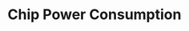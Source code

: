 ---
title: Chip Power Consumption
name: chip_power_consumption
category: chip
explanation: "This `chip` shows you the electric consumption from a sensor. Configurable to show power (kWh) or price (currency)."
image_path: "/assets/images/chip_power_consumption.png"
internal: false
generator_install: true
generator_example: true
generator_button: true
variables:
  - name: ulm_chip_electric_consumption
    type: variable
    example: sensor.my_electric_power_consumption
    required: true 
    explanation: "This is your consumed energy. This is the sensor, that shows how many *kWh*s are consumed."
  - name: ulm_chip_electric_price
    type: variable
    example: sensor.my_electric_power_price
    required: true 
    explanation: |-
      This is the price for your consumed energy, if you have such a sensor. This should be a sensor that shows a price in your defined currency. If this variable is not set, the chip shows only the *kWh*s! If this variable is set the chip shows the price for the consumed energy!
yaml: |-
  - type: 'custom:button-card'
    template: chip_power_consumption
    variables:
      ulm_chip_electric_consumption: sensor.my_electric_power_consumption
      ulm_chip_electric_price: sensor.my_electric_power_price
ui: |-
  type: 'custom:button-card'
  template: chip_power_consumption
  variables:
    ulm_chip_electric_consumption: sensor.my_electric_power_consumption
    ulm_chip_electric_price: sensor.my_electric_power_price
code: |-
  chip_power_consumption:
    template:
      - chips
      - ulm_language_variables
    triggers_update:
      - "[[[ variables.ulm_chip_electric_consumption ]]]"
    label: |
      [[[
        var amount = variables.ulm_chip_electric_price != '' ? true : false
  
        if (amount){
          return '⚡ ' +  states[variables.ulm_chip_electric_price].state + variables.ulm_currency;
        } else {
          return '⚡ ' +  states[variables.ulm_chip_electric_consumption].state;
        }
      ]]]
---
